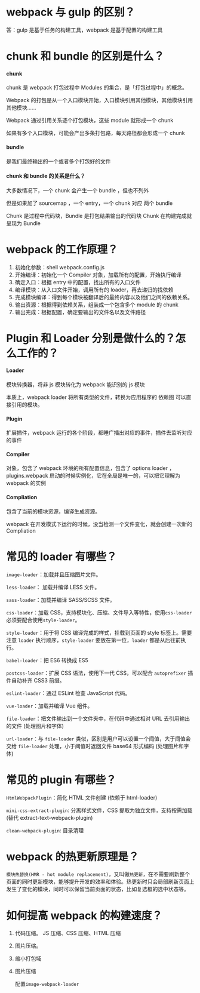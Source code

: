 # webpack 与 gulp 的区别？

答：gulp 是基于任务的构建工具，webpack 是基于配置的构建工具

# chunk 和 bundle 的区别是什么？

#### chunk

chunk 是 webpack 打包过程中 Modules 的集合，是「打包过程中」的概念。

Webpack 的打包是从一个入口模块开始，入口模块引用其他模块，其他模块引用其他模块......

Webpack 通过引用关系逐个打包模块，这些 module 就形成一个 chunk

如果有多个入口模块，可能会产出多条打包路，每天路径都会形成一个 chunk

#### bundle

是我们最终输出的一个或者多个打包好的文件

#### chunk 和 bundle 的关系是什么？

大多数情况下，一个 chunk 会产生一个 bundle ，但也不列外

但是如果加了 sourcemap ，一个 entry，一个 chunk 对应 两个 bundle

Chunk 是过程中代码块，Bundle 是打包结果输出的代码块 Chunk 在构建完成就呈现为 Bundle

# webpack 的工作原理？

1. 初始化参数：shell webpack.config.js
2. 开始编译：初始化一个 Compiler 对象，加载所有的配置，开始执行编译
3. 确定入口：根据 entry 中的配置，找出所有的入口文件
4. 编译模块：从入口文件开始，调用所有的 loader，再去递归的找依赖
5. 完成模块编译：得到每个模块被翻译后的最终内容以及他们之间的依赖关系。
6. 输出资源：根据得到依赖关系，组装成一个包含多个 module 的 chunk
7. 输出完成：根据配置，确定要输出的文件名以及文件路径

# Plugin 和 Loader 分别是做什么的？怎么工作的？

#### Loader

模块转换器，将非 js 模块转化为 webpack 能识别的 js 模块

本质上，webpack loader 将所有类型的文件，转换为应用程序的 依赖图 可以直接引用的模块。

#### Plugin

扩展插件，webpack 运行的各个阶段，都睡广播出对应的事件，插件去监听对应的事件

#### Compiler

对象，包含了 webpack 环境的所有配置信息，包含了 options loader ，plugins.webpack 启动的时候实例化，它在全局是唯一的，可以把它理解为 webpack 的实例

#### Compliation

包含了当前的模块资源，编译生成资源。

webpack 在开发模式下运行的时候，没当检测一个文件变化，就会创建一次新的 Compliation

# 常见的 loader 有哪些？

`image-loader`：加载并且压缩图片文件。

`less-loader`： 加载并编译 LESS 文件。

`sass-loader`：加载并编译 SASS/SCSS 文件。

`css-loader`：加载 CSS，支持模块化、压缩、文件导入等特性，使用`css-loader`必须要配合使用`style-loader`。

`style-loader`：用于将 CSS 编译完成的样式，挂载到页面的 style 标签上。需要注意 `loader` 执行顺序，`style-loader` 要放在第一位，`loader` 都是从后往前执行。

`babel-loader`：把 ES6 转换成 ES5

`postcss-loader`：扩展 CSS 语法，使用下一代 CSS，可以配合 `autoprefixer` 插件自动补齐 CSS3 前缀。

`eslint-loader`：通过 ESLint 检查 JavaScript 代码。

`vue-loader`：加载并编译 Vue 组件。

`file-loader`：把文件输出到一个文件夹中，在代码中通过相对 URL 去引用输出的文件 (处理图片和字体)

`url-loader`：与 `file-loader` 类似，区别是用户可以设置一个阈值，大于阈值会交给 `file-loader` 处理，小于阈值时返回文件 base64 形式编码 (处理图片和字体)

# 常见的 plugin 有哪些？

`HtmlWebpackPlugin`：简化 HTML 文件创建 (依赖于 html-loader)

`mini-css-extract-plugin`: 分离样式文件，CSS 提取为独立文件，支持按需加载 (替代 extract-text-webpack-plugin)

`clean-webpack-plugin`: 目录清理

# webpack 的热更新原理是？

`模块热替换(HMR - hot module replacement)`，又叫做`热更新`，在不需要刷新整个页面的同时更新模块，能够提升开发的效率和体验。热更新时只会局部刷新页面上发生了变化的模块，同时可以保留当前页面的状态，比如复选框的选中状态等。

# 如何提高 webpack 的构建速度？

1. 代码压缩。 JS 压缩、CSS 压缩、HTML 压缩

2. 图片压缩。

3. 缩小打包域

   <!--排除`webpack`不需要解析的模块，即在使用`loader`的时候，在尽量少的模块中去使用。可以借助 `include`和`exclude`这两个参数，规定`loader`只在那些模块应用和在哪些模块不应用。-->

4. 图片压缩

   配置`image-webpack-loader`
